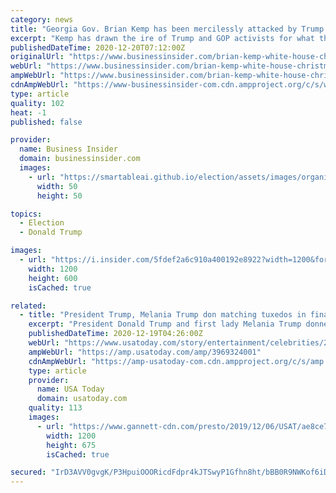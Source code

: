 ```yaml
---
category: news
title: "Georgia Gov. Brian Kemp has been mercilessly attacked by Trump. But he still attended a White House Christmas Party."
excerpt: "Kemp has drawn the ire of Trump and GOP activists for what they perceive as a lack of support in investigating unsubstantiated claims of voter fraud."
publishedDateTime: 2020-12-20T07:12:00Z
originalUrl: "https://www.businessinsider.com/brian-kemp-white-house-christmas-party-trump-twitter-attacks-georgia-2020-12"
webUrl: "https://www.businessinsider.com/brian-kemp-white-house-christmas-party-trump-twitter-attacks-georgia-2020-12"
ampWebUrl: "https://www.businessinsider.com/brian-kemp-white-house-christmas-party-trump-twitter-attacks-georgia-2020-12?amp"
cdnAmpWebUrl: "https://www-businessinsider-com.cdn.ampproject.org/c/s/www.businessinsider.com/brian-kemp-white-house-christmas-party-trump-twitter-attacks-georgia-2020-12?amp"
type: article
quality: 102
heat: -1
published: false

provider:
  name: Business Insider
  domain: businessinsider.com
  images:
    - url: "https://smartableai.github.io/election/assets/images/organizations/businessinsider.com-50x50.jpg"
      width: 50
      height: 50

topics:
  - Election
  - Donald Trump

images:
  - url: "https://i.insider.com/5fdef2a6c910a400192e8922?width=1200&format=jpeg"
    width: 1200
    height: 600
    isCached: true

related:
  - title: "President Trump, Melania Trump don matching tuxedos in final Christmas portrait: See the photo"
    excerpt: "President Donald Trump and first lady Melania Trump donned matching looks and smiles for their final White House Christmas portrait."
    publishedDateTime: 2020-12-19T04:26:00Z
    webUrl: "https://www.usatoday.com/story/entertainment/celebrities/2020/12/18/president-trump-melania-don-matching-tuxedos-final-christmas-photo/3969324001/"
    ampWebUrl: "https://amp.usatoday.com/amp/3969324001"
    cdnAmpWebUrl: "https://amp-usatoday-com.cdn.ampproject.org/c/s/amp.usatoday.com/amp/3969324001"
    type: article
    provider:
      name: USA Today
      domain: usatoday.com
    quality: 113
    images:
      - url: "https://www.gannett-cdn.com/presto/2019/12/06/USAT/ae8ce7ee-93a3-4011-9aa0-3a5f6632cb8f-AP_Trump.JPG?auto=webp&crop=4130,2324,x0,y210&format=pjpg&width=1200"
        width: 1200
        height: 675
        isCached: true

secured: "IrD3AVV0gvgK/P3HpuiOOORicdFdpr4kJTSwyP1Gfhn8ht/bBB0R9NWKof6iDdcEdzVXv51S6uycyhMafpB/lI90X6cu8KjQGHQGa0UlDN5XIhOx6aF8v6ncL+EPvP+8XzNCu0BFn0g+gM2hRTvSe2QD6B/VikyMAyeYIHgIDjWsVOkgjY+CEm/vR0Rx9x7icGR8uhyWV7iSHZceLI2UQ9VG3qVC/7HvKeguiRz8L+9yNNe342ZQt6eBD/hG2AVPMjEBHzFF3/MlzYp/rmDvtDcIjrWJPDmv6Hy3w4Xbtbw6bdw42nL9+U0UMVSRVm5Kwsuov8hTxhdDNuZ04Hev4nhW41NWEmvHl22K3Ps9DaE=;rVNEigxSvJop1TtZ25sjjA=="
---
```


